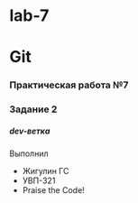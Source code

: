 # lab-7
# Git
### Практическая работа №7
### Задание 2
##### dev-ветка

Выполнил
* Жигулин ГС
* УВП-321
* Praise the Code!